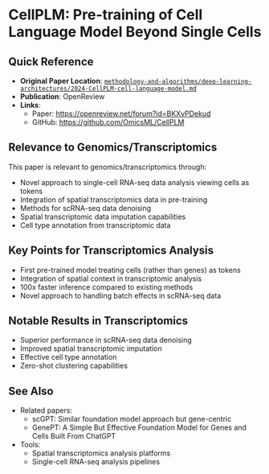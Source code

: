# CellPLM: Pre-training of Cell Language Model Beyond Single Cells

## Quick Reference
- **Original Paper Location**: [`methodology-and-algorithms/deep-learning-architectures/2024-CellPLM-cell-language-model.md`](../../../methodology-and-algorithms/deep-learning-architectures/2024-CellPLM-cell-language-model.md)
- **Publication**: OpenReview
- **Links**: 
  - Paper: https://openreview.net/forum?id=BKXvPDekud
  - GitHub: https://github.com/OmicsML/CellPLM

## Relevance to Genomics/Transcriptomics
This paper is relevant to genomics/transcriptomics through:
- Novel approach to single-cell RNA-seq data analysis viewing cells as tokens
- Integration of spatial transcriptomics data in pre-training
- Methods for scRNA-seq data denoising
- Spatial transcriptomic data imputation capabilities
- Cell type annotation from transcriptomic data

## Key Points for Transcriptomics Analysis
- First pre-trained model treating cells (rather than genes) as tokens
- Integration of spatial context in transcriptomic analysis
- 100x faster inference compared to existing methods
- Novel approach to handling batch effects in scRNA-seq data

## Notable Results in Transcriptomics
- Superior performance in scRNA-seq data denoising
- Improved spatial transcriptomic imputation
- Effective cell type annotation
- Zero-shot clustering capabilities

## See Also
- Related papers:
  - scGPT: Similar foundation model approach but gene-centric
  - GenePT: A Simple But Effective Foundation Model for Genes and Cells Built From ChatGPT
- Tools: 
  - Spatial transcriptomics analysis platforms
  - Single-cell RNA-seq analysis pipelines
